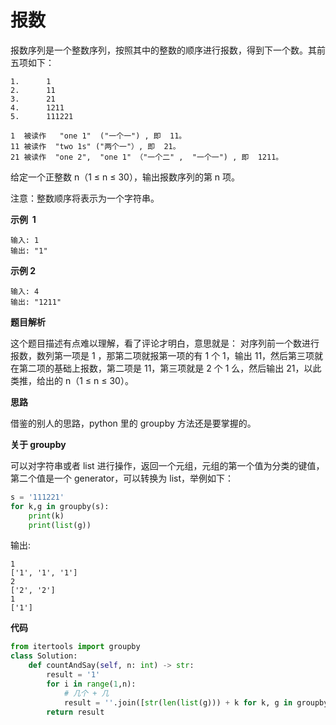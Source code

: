 # 报数

报数序列是一个整数序列，按照其中的整数的顺序进行报数，得到下一个数。其前五项如下：

```
1.      1
2.      11
3.      21
4.      1211
5.      111221
```

    1  被读作   "one 1"  ("一个一") , 即  11。
    11 被读作  "two 1s" ("两个一"）, 即  21。
    21 被读作  "one 2",  "one 1" （"一个二" ,  "一个一") , 即  1211。

给定一个正整数 n（1 ≤ n ≤ 30），输出报数序列的第 n 项。

注意：整数顺序将表示为一个字符串。

**示例  1**

```
输入: 1
输出: "1"
```

**示例 2**

```
输入: 4
输出: "1211"
```

**题目解析**

这个题目描述有点难以理解，看了评论才明白，意思就是：
对序列前一个数进行报数，数列第一项是 1 ，那第二项就报第一项的有 1 个 1，输出 11，然后第三项就在第二项的基础上报数，第二项是 11，第三项就是 2 个 1 么，然后输出 21，以此类推，给出的 n（1 ≤ n ≤ 30）。

**思路**

借鉴的别人的思路，python 里的 groupby 方法还是要掌握的。

**关于 groupby**

可以对字符串或者 list 进行操作，返回一个元组，元组的第一个值为分类的键值，第二个值是一个 generator，可以转换为 list，举例如下：

```python
s = '111221'
for k,g in groupby(s):
    print(k)
    print(list(g))
```

输出:

```
1
['1', '1', '1']
2
['2', '2']
1
['1']
```

**代码**

```python
from itertools import groupby
class Solution:
    def countAndSay(self, n: int) -> str:
        result = '1'
        for i in range(1,n):
            # 几个 + 几
            result = ''.join([str(len(list(g))) + k for k, g in groupby(result)])
        return result
```
